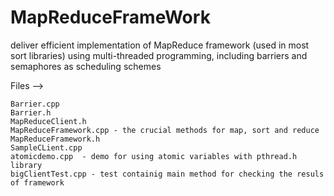 # MapReduceFrameWork
deliver efficient implementation of MapReduce framework (used in most sort libraries) 
using multi-threaded programming, including barriers and semaphores as scheduling schemes

Files -->

 	Barrier.cpp 	
	Barrier.h 	
	MapReduceClient.h 	
	MapReduceFramework.cpp - the crucial methods for map, sort and reduce
	MapReduceFramework.h 	
	SampleCLient.cpp 	
	atomicdemo.cpp 	- demo for using atomic variables with pthread.h library
	bigClientTest.cpp - test containig main method for checking the resuls of framework

